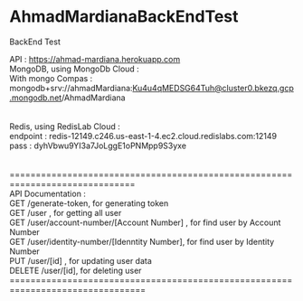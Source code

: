 # AhmadMardianaBackEndTest
BackEnd Test

API : https://ahmad-mardiana.herokuapp.com <br>
MongoDB, using MongoDb Cloud : <br>
  With mongo Compas : mongodb+srv://ahmadMardiana:Ku4u4qMEDSG64Tuh@cluster0.bkezq.gcp.mongodb.net/AhmadMardiana <br>
<br>
<br>
Redis, using RedisLab Cloud : <br>
  endpoint : redis-12149.c246.us-east-1-4.ec2.cloud.redislabs.com:12149 <br>
  pass : dyhVbwu9YI3a7JoLggE1oPNMpp9S3yxe <br>
<br>
<br> ==============================================================================
<br> API Documentation : 
<br> GET /generate-token, for generating token
<br> GET /user , for getting all user
<br> GET /user/account-number/[Account Number] , for find user by Account Number
<br> GET /user/identity-number/[Idenntity Number], for find user by Identity Number
<br> PUT /user/[id] , for updating user data
<br> DELETE /user/[id], for deleting user
<br> ================================================================================
